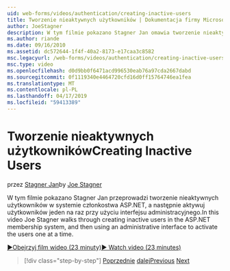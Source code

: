 ```yaml
---
uid: web-forms/videos/authentication/creating-inactive-users
title: Tworzenie nieaktywnych użytkowników | Dokumentacja firmy Microsoft
author: JoeStagner
description: W tym filmie pokazano Stagner Jan omawia tworzenie nieaktywnych użytkowników w systemie członkostwa ASP.NET, a następnie aktywuj użytkowników co przy użyciu interfejsu administracyjnego...
ms.author: riande
ms.date: 09/16/2010
ms.assetid: dc572644-1f4f-40a2-8173-e17caa3c8582
msc.legacyurl: /web-forms/videos/authentication/creating-inactive-users
msc.type: video
ms.openlocfilehash: d0d9bb0f6471acd996530eab76a97cda2667dabd
ms.sourcegitcommit: 0f1119340e4464720cfd16d0ff15764746ea1fea
ms.translationtype: MT
ms.contentlocale: pl-PL
ms.lasthandoff: 04/17/2019
ms.locfileid: "59413389"
---
```

# <a name="creating-inactive-users"></a><span data-ttu-id="844b2-103">Tworzenie nieaktywnych użytkowników</span><span class="sxs-lookup"><span data-stu-id="844b2-103">Creating Inactive Users</span></span>

<span data-ttu-id="844b2-104">przez [Stagner Jan](https://github.com/JoeStagner)</span><span class="sxs-lookup"><span data-stu-id="844b2-104">by [Joe Stagner](https://github.com/JoeStagner)</span></span>

<span data-ttu-id="844b2-105">W tym filmie pokazano Stagner Jan przeprowadzi tworzenie nieaktywnych użytkowników w systemie członkostwa ASP.NET, a następnie aktywuj użytkowników jeden na raz przy użyciu interfejsu administracyjnego.</span><span class="sxs-lookup"><span data-stu-id="844b2-105">In this video Joe Stagner walks through creating inactive users in the ASP.NET membership system, and then using an administrative interface to activate the users one at a time.</span></span>

[<span data-ttu-id="844b2-106">&#9654;Obejrzyj film wideo (23 minuty)</span><span class="sxs-lookup"><span data-stu-id="844b2-106">&#9654; Watch video (23 minutes)</span></span>](https://channel9.msdn.com/Blogs/ASP-NET-Site-Videos/creating-inactive-users)

> [!div class="step-by-step"]
> <span data-ttu-id="844b2-107">[Poprzednie](simple-web-service-authentication.md)
> [dalej](sql-injection-defense.md)</span><span class="sxs-lookup"><span data-stu-id="844b2-107">[Previous](simple-web-service-authentication.md)
[Next](sql-injection-defense.md)</span></span>
